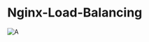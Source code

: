 # Nginx-Load-Balancing
![A](https://github.com/nu11secur1ty/Nginx-Load-Balancing/blob/master/photo/NGINX.png)
